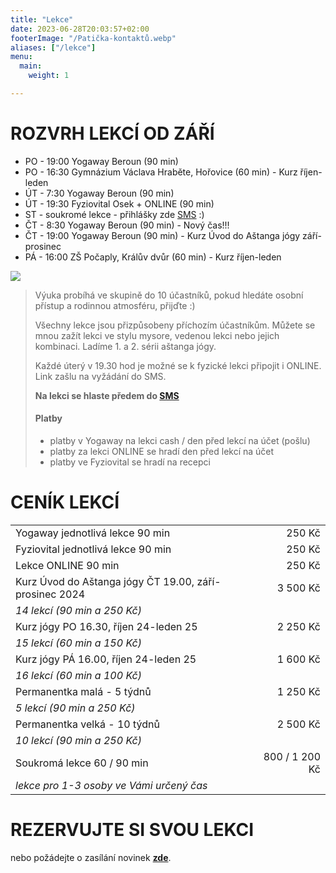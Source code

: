 ```yaml
---
title: "Lekce"
date: 2023-06-28T20:03:57+02:00
footerImage: "/Patička-kontaktů.webp"
aliases: ["/lekce"]
menu:
  main:
    weight: 1

---
```


# ROZVRH LEKCÍ OD ZÁŘÍ

- PO - 19:00 Yogaway Beroun (90 min)
- PO - 16:30 Gymnázium Václava Hraběte, Hořovice (60 min) - Kurz říjen-leden
- ÚT - 7:30 Yogaway Beroun (90 min)
- ÚT - 19:30 Fyziovital Osek + ONLINE (90 min)
- ST - soukromé lekce - přihlášky zde [SMS](/kontakty) :)
- ČT - 8:30 Yogaway Beroun (90 min) - Nový čas!!!
- ČT - 19:00 Yogaway Beroun (90 min) - Kurz Úvod do Aštanga jógy září-prosinec
- PÁ - 16:00 ZŠ Počaply, Králův dvůr (60 min) - Kurz říjen-leden

![](Ilustrace-rozvrhu.png)

>Výuka probíhá ve skupině do 10 účastníků, pokud hledáte osobní přístup a rodinnou atmosféru, přijďte :)
>
>Všechny lekce jsou přizpůsobeny příchozím účastníkům. Můžete se mnou zažít lekci ve stylu mysore, vedenou lekci nebo jejich kombinaci. Ladíme 1. a 2. sérii aštanga jógy.
>
>Každé úterý v 19.30 hod je možné se k fyzické lekci připojit i ONLINE. Link zašlu na vyžádání do SMS.
>
>**Na lekci se hlaste předem do [SMS](/kontakty)**
>
>#### Platby
> - platby v Yogaway na lekci cash / den před lekcí na účet (pošlu)
> - platby za lekci ONLINE se hradí den před lekcí na účet
> - platby ve Fyziovital se hradí na recepci

# CENÍK LEKCÍ

<!--
| Kurz pro (věčné) začátečníky ČTVRTEK od 19 hod: 04-06/2023 | 250 / 1000 Kč   |
| *Jednotlivá lekce 250 Kč / permanentka kal. měsíc 5 lekcí (90 min a 200 Kč)* |
-->
|                                                            |                 |
| ---------------------------------------------------------- | ---------------:|
| Yogaway jednotlivá lekce 90 min                            |   250 Kč        |
| Fyziovital jednotlivá lekce 90 min                         |   250 Kč        |
| Lekce ONLINE 90 min                                        |   250 Kč        |
| Kurz Úvod do Aštanga jógy ČT 19.00, září-prosinec 2024     | 3 500 Kč        |
| *14 lekcí (90 min a 250 Kč)*                                                |
| Kurz jógy PO 16.30, říjen 24-leden 25                      | 2 250 Kč        |
| *15 lekcí (60 min a 150 Kč)*                                                 |
| Kurz jógy PÁ 16.00, říjen 24-leden 25                      | 1 600 Kč        |
| *16 lekcí (60 min a 100 Kč)*                                                 |
| Permanentka malá - 5 týdnů                                 | 1 250 Kč        |
| *5 lekcí (90 min a 250 Kč)*                                                  |
| Permanentka velká - 10 týdnů                               | 2 500 Kč        |
| *10 lekcí (90 min a 250 Kč)*                                                 |
| Soukromá lekce 60 / 90 min                                 | 800 / 1 200 Kč  |
| *lekce pro 1-3 osoby ve Vámi určený čas*                                     |


# REZERVUJTE SI SVOU LEKCI

nebo požádejte o zasílání novinek [**zde**](/kontakty).
